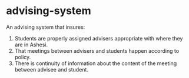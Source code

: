 advising-system
===============

An advising system that insures: 
1) Students are properly assigned advisers appropriate with where they are in Ashesi. 
2) That meetings between advisers and students happen according to policy. 
3) There is continuity of information about the content of the meeting between advisee and student.

